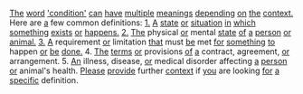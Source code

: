 [The](./the.md) [word](./word.md) ['condition'](./condition.md) [can](./can.md) [have](./have.md) [multiple](./multiple.md) [meanings](./meanings.md) [depending](./depending.md) [on](./on.md) [the](./the.md) [context.](./context.md) Here are [a](./a.md) few common definitions: [1.](./1.md) [A](./a.md) [state](./state.md) [or](./or.md) [situation](./situation.md) [in](./in.md) [which](./which.md) [something](./something.md) [exists](./exists.md) [or](./or.md) [happens.](./happens.md) [2.](./2.md) [The](./the.md) physical [or](./or.md) mental [state](./state.md) [of](./of.md) [a](./a.md) [person](./person.md) [or](./or.md) [animal.](./animal.md) [3.](./3.md) [A](./a.md) requirement [or](./or.md) limitation [that](./that.md) must [be](./be.md) met [for](./for.md) [something](./something.md) [to](./to.md) happen [or](./or.md) [be](./be.md) [done.](./done.md) 4. [The](./the.md) [terms](./terms.md) [or](./or.md) provisions [of](./of.md) [a](./a.md) contract, agreement, [or](./or.md) arrangement. 5. [An](./an.md) illness, disease, [or](./or.md) medical disorder affecting [a](./a.md) [person](./person.md) [or](./or.md) animal's health. [Please](./please.md) [provide](./provide.md) further [context](./context.md) if [you](./you.md) are looking [for](./for.md) [a](./a.md) [specific](./specific.md) definition.